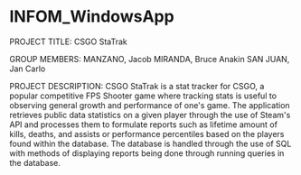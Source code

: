 # INFOM_WindowsApp
PROJECT TITLE: CSGO StaTrak

GROUP MEMBERS:
	MANZANO, Jacob
	MIRANDA, Bruce Anakin
	SAN JUAN, Jan Carlo

PROJECT DESCRIPTION:
	CSGO StaTrak is a stat tracker for CSGO, a popular competitive FPS Shooter game where tracking stats 
  is useful to observing general growth and performance of one's game. The application retrieves public
  data statistics on a given player through the use of Steam's API and processes them to formulate reports
  such as lifetime amount of kills, deaths, and assists or performance percentiles based on the players
  found within the database. The database is handled through the use of SQL with methods of displaying reports
  being done through running queries in the database.
